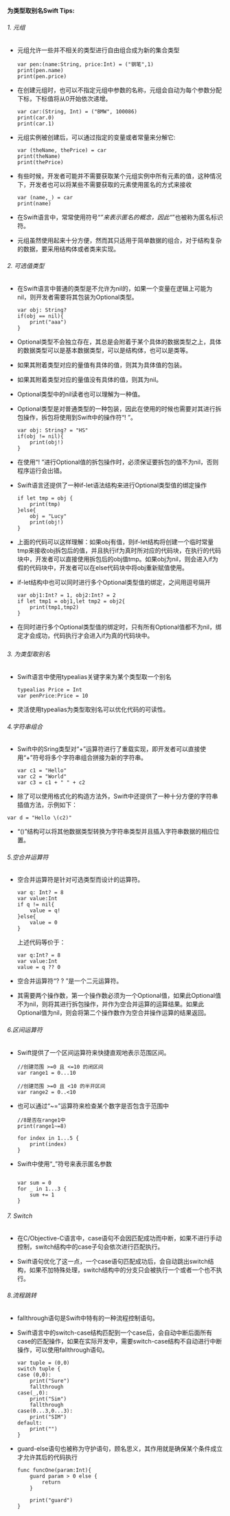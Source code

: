 #### 为类型取别名Swift Tips:



###### 1. 元组

* 元组允许一些并不相关的类型进行自由组合成为新的集合类型

  ``` 
  var pen:(name:String, price:Int) = ("钢笔",1)
  print(pen.name)
  print(pen.price)
  ```

* 在创建元组时，也可以不指定元组中参数的名称，元组会自动为每个参数分配下标，下标值将从0开始依次递增。

  ```
  var car:(String, Int) = ("BMW", 100086)
  print(car.0)
  print(car.1)
  ```

* 元组实例被创建后，可以通过指定的变量或者常量来分解它:

  ~~~
  var (theName, thePrice) = car
  print(theName)
  print(thePrice)
  ~~~

* 有些时候，开发者可能并不需要获取某个元组实例中所有元素的值，这种情况下，开发者也可以将某些不需要获取的元素使用匿名的方式来接收

  ```
  var (name,_) = car
  print(name)
  ```

* 在Swift语言中，常常使用符号“_”来表示匿名的概念，因此“_”也被称为匿名标识符。

* 元组虽然使用起来十分方便，然而其只适用于简单数据的组合，对于结构复杂的数据，要采用结构体或者类来实现。

  

###### 2. 可选值类型

* 在Swift语言中普通的类型是不允许为nil的，如果一个变量在逻辑上可能为nil，则开发者需要将其包装为Optional类型。

  ~~~
  var obj: String?
  if(obj == nil){
      print("aaa")
  }
  ~~~

* Optional类型不会独立存在，其总是会附着于某个具体的数据类型之上，具体的数据类型可以是基本数据类型，可以是结构体，也可以是类等。

* 如果其附着类型对应的量值有具体的值，则其为具体值的包装。

* 如果其附着类型对应的量值没有具体的值，则其为nil。

* Optional类型中的nil读者也可以理解为一种值。

* Optional类型是对普通类型的一种包装，因此在使用的时候也需要对其进行拆包操作，拆包将使用到Swift中的操作符“! ”。

  ~~~
  var obj: String? = "HS"
  if(obj != nil){
      print(obj!)
  }
  ~~~

* 在使用“! ”进行Optional值的拆包操作时，必须保证要拆包的值不为nil，否则程序运行会出错。

* Swift语言还提供了一种if-let语法结构来进行Optional类型值的绑定操作

  ```
  if let tmp = obj {
      print(tmp)
  }else{
      obj = "Lucy" 
      print(obj!)
  }
  ```

* 上面的代码可以这样理解：如果obj有值，则if-let结构将创建一个临时常量tmp来接收obj拆包后的值，并且执行if为真时所对应的代码块，在执行的代码块中，开发者可以直接使用拆包后的obj值tmp。如果obj为nil，则会进入if为假的代码块中，开发者可以在else代码块中将obj重新赋值使用。

* if-let结构中也可以同时进行多个Optional类型值的绑定，之间用逗号隔开

  ```
  var obj1:Int? = 1, obj2:Int? = 2
  if let tmp1 = obj1,let tmp2 = obj2{
      print(tmp1,tmp2)
  }
  ```

* 在同时进行多个Optional类型值的绑定时，只有所有Optional值都不为nil，绑定才会成功，代码执行才会进入if为真的代码块中。

##### 

###### 3. 为类型取别名

* Swift语言中使用typealias关键字来为某个类型取一个别名

  ```
  typealias Price = Int
  var penPrice:Price = 10 
  ```

* 灵活使用typealias为类型取别名可以优化代码的可读性。 



###### 4.字符串组合

* Swift中的Sring类型对“+”运算符进行了重载实现，即开发者可以直接使用“+”符号将多个字符串组合拼接为新的字符串。

  ```
  var c1 = "Hello"
  var c2 = "World"
  var c3 = c1 + " " + c2
  ```

*  除了可以使用格式化的构造方法外，Swift中还提供了一种十分方便的字符串插值方法，示例如下：

  ```
  var d = "Hello \(c2)"
  ```

*  “\()”结构可以将其他数据类型转换为字符串类型并且插入字符串数据的相应位置。



###### 5.空合并运算符

* 空合并运算符是针对可选类型而设计的运算符。

  ```
  var q: Int? = 8
  var value:Int
  if q != nil{
      value = q!
  }else{
      value = 0
  }
  ```

  上述代码等价于：

  ```
  var q:Int? = 8
  var value:Int
  value = q ?? 0
  ```

* 空合并运算符“? ? ”是一个二元运算符。
* 其需要两个操作数，第一个操作数必须为一个Optional值，如果此Optional值不为nil，则将其进行拆包操作，并作为空合并运算的运算结果。如果此Optional值为nil，则会将第二个操作数作为空合并操作运算的结果返回。



###### 6.区间运算符

* Swift提供了一个区间运算符来快捷直观地表示范围区间。

  ```
  //创建范围 >=0 且 <=10 的闭区间
  var range1 = 0...10
  
  //创建范围 >=0 且 <10 的半开区间
  var range2 = 0..<10
  ```

* 也可以通过“~=”运算符来检查某个数字是否包含于范围中

  ```
  //8是否在range1中
  print(range1~=8)
  ```

  ```
  for index in 1...5 {
      print(index)
  }
  ```

* Swift中使用“_”符号来表示匿名参数

  ```
  
  var sum = 0
  for _ in 1...3 {
      sum += 1
  }
  ```

  

###### 7. Switch

* 在C/Objective-C语言中，case语句不会因匹配成功而中断，如果不进行手动控制，switch结构中的case子句会依次进行匹配执行。

* Swift语句优化了这一点，一个case语句匹配成功后，会自动跳出switch结构，如果不加特殊处理，switch结构中的分支只会被执行一个或者一个也不执行。 



###### 8.流程跳转

* fallthrough语句是Swift中特有的一种流程控制语句。

* Swift语言中的switch-case结构匹配到一个case后，会自动中断后面所有case的匹配操作，如果在实际开发中，需要switch-case结构不自动进行中断操作，可以使用fallthrough语句。

  ```
  var tuple = (0,0)
  switch tuple {
  case (0,0):
      print("Sure")
      fallthrough
  case(_,0):
      print("Sim")
      fallthrough
  case(0...3,0...3):
      print("SIM")
  default:
      print("")
  }
  ```

* guard-else语句也被称为守护语句，顾名思义，其作用就是确保某个条件成立才允许其后的代码执行

  ```
  func funcOne(param:Int){
      guard param > 0 else {
          return
      }
      
      print("guard")
  }
  ```

  







